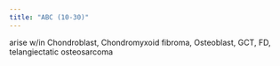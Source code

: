 ```yaml
---
title: "ABC (10-30)"
---
```

arise w/in Chondroblast, Chondromyxoid fibroma, Osteoblast, GCT, FD, telangiectatic osteosarcoma

